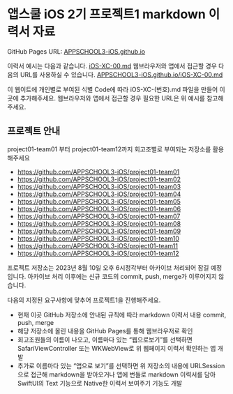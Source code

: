 # 앱스쿨 iOS 2기 프로젝트1 markdown 이력서 자료

GitHub Pages URL: [APPSCHOOL3-iOS.github.io](https://APPSCHOOL3-iOS.github.io)

이력서 예시는 다음과 같습니다. [iOS-XC-00.md](./iOS-XC-00.md)
웹브라우저와 앱에서 접근할 경우 다음의 URL를 사용하실 수 있습니다. [APPSCHOOL3-iOS.github.io/iOS-XC-00.md](./iOS-XC-00.md)

이 웹이트에 개인별로 부여된 식별 Code에 따라 iOS-XC-(번호).md 파일을 만들어 이곳에 추가해주세요.
웹브라우저와 앱에서 접근할 경우 필요한 URL은 위 예시를 참고해주세요.

## 프로젝트 안내

project01-team01 부터 project01-team12까지 회고조별로 부여되는 저장소를 활용해주세요
- https://github.com/APPSCHOOL3-iOS/project01-team01
- https://github.com/APPSCHOOL3-iOS/project01-team02
- https://github.com/APPSCHOOL3-iOS/project01-team03
- https://github.com/APPSCHOOL3-iOS/project01-team04
- https://github.com/APPSCHOOL3-iOS/project01-team05
- https://github.com/APPSCHOOL3-iOS/project01-team06
- https://github.com/APPSCHOOL3-iOS/project01-team07
- https://github.com/APPSCHOOL3-iOS/project01-team08
- https://github.com/APPSCHOOL3-iOS/project01-team09
- https://github.com/APPSCHOOL3-iOS/project01-team10
- https://github.com/APPSCHOOL3-iOS/project01-team11
- https://github.com/APPSCHOOL3-iOS/project01-team12

프로젝트 저장소는 2023년 8월 10일 오후 6시정각부터 아카이브 처리되어 잠길 예정입니다.
아카이브 처리 이후에는 신규 코드의 commit, push, merge가 이루어지지 않습니다.

다음의 지정된 요구사항에 맞추어 프로젝트1을 진행해주세요. 
- 현재 이곳 GitHub 저장소에 안내된 규칙에 따라 markdown 이력서 내용 commit, push, merge
- 해당 저장소에 올린 내용을 GitHub Pages를 통해 웹브라우저로 확인
- 회고조원들의 이름이 나오고, 이름마다 있는 “웹으로보기”를 선택하면 SafariViewController 또는 WKWebView로 위 웹페이지 이력서 확인하는 앱 개발
- 추가로 이름마다 있는 “앱으로 보기”를 선택하면 위 저장소의 내용에 URLSession으로 접근해 markdown을 받아오거나 앱에 번들로 markdown 이력서를 담아 SwiftUI의 Text 기능으로 Native한 이력서 보여주기 기능도 개발